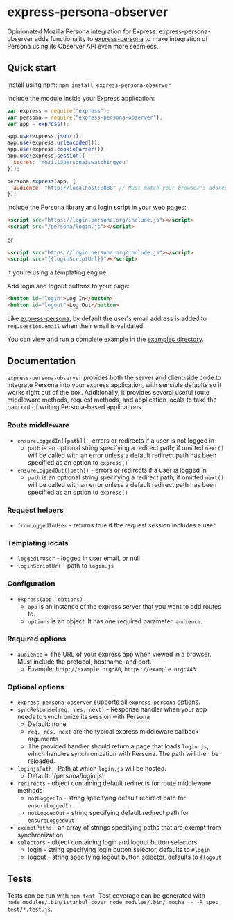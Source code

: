 express-persona-observer
========================

Opinionated Mozilla Persona integration for Express. express-persona-observer adds functionality
to [express-persona][] to make integration of Persona using its Observer API even more seamless.

[express-persona]: https://github.com/jbuck/express-persona.git

## Quick start
Install using npm: `npm install express-persona-observer`

Include the module inside your Express application:

```javascript
var express = require("express");
var persona = require("express-persona-observer");
var app = express();

app.use(express.json());
app.use(express.urlencoded());
app.use(express.cookieParser());
app.use(express.session({
  secret: "mozillapersonaiswatchingyou"
}));

persona.express(app, {
  audience: "http://localhost:8888" // Must match your browser's address bar
});
```

Include the Persona library and login script in your web pages:

```html
<script src="https://login.persona.org/include.js"></script>
<script src="/persona/login.js"></script>
```

or

```html
<script src="https://login.persona.org/include.js"></script>
<script src="{{loginScriptUrl}}"></script>
```

if you're using a templating engine.

Add login and logout buttons to your page:

```html
<button id="login">Log In</button>
<button id="logout">Log Out</button>
```

Like [express-persona], by default the user's email address is added to `req.session.email`
when their email is validated.

You can view and run a complete example in the [examples directory](#).

## Documentation

`express-persona-observer` provides both the server and client-side code to integrate Persona
into your express application, with sensible defaults so it works right out of the box. Additionally, 
it provides several useful route middleware methods, request methods, and application locals to take the 
pain out of writing Persona-based applications.

### Route middleware

* `ensureLoggedIn([path])` - errors or redirects if a user is not logged in 
  * `path` is an optional string specifying a redirect path; if omitted `next()` will be called with an error
    unless a default redirect path has been specified as an option to `express()`
* `ensureLoggedOut([path])` - errors or redirects if a user is logged in
  * `path` is an optional string specifying a redirect path; if omitted `next()` will be called with an error
    unless a default redirect path has been specified as an option to `express()`

### Request helpers

* `fromLoggedInUser` - returns true if the request session includes a user

### Templating locals

* `loggedInUser` - logged in user email, or null
* `loginScriptUrl` - path to `login.js`

### Configuration

* `express(app, options)`
  * `app` is an instance of the express server that you want to add routes to.
  * `options` is an object. It has one required parameter, `audience`.

### Required options

* `audience` = The URL of your express app when viewed in a browser. Must include the protocol, hostname, and port.
  * Example: `http://example.org:80`, `https://example.org:443`

### Optional options

* `express-persona-observer` supports all [`express-persona` options](https://github.com/jbuck/express-persona/tree/v0.1.0#optional-options).
* `syncResponse(req, res, next)` - Response handler when your app needs to synchronize its session with Persona
  * Default: none
  * `req, res, next` are the typical express middleware callback arguments
  * The provided handler should return a page that loads `login.js`, which handles synchronization with Persona. The path will then
    be reloaded.
* `loginjsPath` - Path at which `login.js` will be hosted.
  * Default: '/persona/login.js'
* `redirects` - object containing default redirects for route middleware methods
  * `notLoggedIn` - string specifying default redirect path for `ensureLoggedIn`
  * `notLoggedOut` - string specifying default redirect path for `ensureLoggedOut`
* `exemptPaths` - an array of strings specifying paths that are exempt from synchronization
* `selectors` - object containing login and logout button selectors
  * login - string specifying login button selector, defaults to `#login`
  * logout - string specifying logout button selector, defaults to `#logout`

## Tests

Tests can be run with `npm test`. Test coverage can be generated with `node_modules/.bin/istanbul cover node_modules/.bin/_mocha -- -R spec test/*.test.js`.
